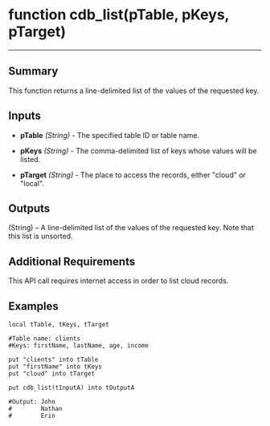 # function cdb_list(pTable, pKeys, pTarget)
---
## Summary
This function returns a line-delimited list of the values of the requested key.

## Inputs
* **pTable** *(String)* - The specified table ID or table name.

* **pKeys** *(String)* - The comma-delimited list of keys whose values will be listed.

* **pTarget** *(String)* - The place to access the records, either "cloud" or "local".

## Outputs
(String) – A line-delimited list of the values of the requested key. Note that this list is unsorted.

## Additional Requirements
This API call requires internet access in order to list cloud records.

## Examples
```livecodeserver
local tTable, tKeys, tTarget

#Table name: clients
#Keys: firstName, lastName, age, income

put "clients" into tTable
put "firstName" into tKeys
put "cloud" into tTarget

put cdb_list(tInputA) into tOutputA

#Output: John
#        Nathan
#        Erin
```